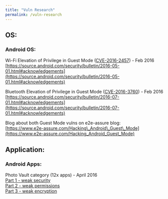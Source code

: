```yaml
---
title: "Vuln Research"
permalink: /vuln-research
---
```


## OS:

### Android OS:

Wi-Fi Elevation of Privilege in Guest Mode ([CVE-2016-2457](https://cve.mitre.org/cgi-bin/cvename.cgi?name=CVE-2016-2457)) - Feb 2016
[https://source.android.com/security/bulletin/2016-05-01.html#acknowledgements](https://source.android.com/security/bulletin/2016-05-01.html#acknowledgements)  

Bluetooth Elevation of Privilege in Guest Mode ([CVE-2016-3760](https://cve.mitre.org/cgi-bin/cvename.cgi?name=CVE-2016-3760)) - Feb 2016
[https://source.android.com/security/bulletin/2016-07-01.html#acknowledgements](https://source.android.com/security/bulletin/2016-07-01.html#acknowledgements)  

Blog about both Guest Mode vulns on e2e-assure blog:  
[https://www.e2e-assure.com/Hacking\_Android\_Guest\_Mode](https://www.e2e-assure.com/Hacking_Android_Guest_Mode)

## Application:

### Android Apps:

Photo Vault category (12x apps) - April 2016  
[Part 1 - weak security](https://www.e2e-assure.com/AndroidPhotoVault_app_analysis_1)  
[Part 2 - weak permissions](https://www.e2e-assure.com/AndroidPhotoVault-app-analysis-2)  
[Part 3 - weak encryption](https://www.e2e-assure.com/AndroidPhotoVault_app_analysis_3)  

